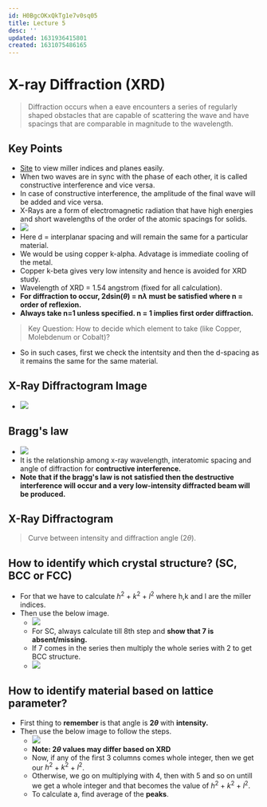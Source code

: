 ```yaml
---
id: H0BgcOKxQkTg1e7v0sq05
title: Lecture 5
desc: ''
updated: 1631936415801
created: 1631075486165
---
```


# X-ray Diffraction (XRD)

> Diffraction occurs when a eave encounters a series of regularly shaped obstacles that are capable of scattering the wave and have spacings that are comparable in magnitude to the wavelength.

## Key Points
* [Site](http://calistry.org/calculate/latticePlanesMillerIndices) to view miller indices and planes easily.
* When two waves are in sync with the phase of each other, it is called constructive interference and vice versa.
* In case of constructive interference, the amplitude of the final wave will be added and vice versa.
* X-Rays are a form of electromagnetic radiation that have high energies and short wavelengths of the order of the atomic spacings for solids.
* ![](/assets/images/2021-09-08-14-54-08.png)
* Here d = interplanar spacing and will remain the same for a particular material.
* We would be using copper k-alpha. Advatage is immediate cooling of the metal.
* Copper k-beta gives very low intensity and hence is avoided for XRD study.
* Wavelength of XRD = 1.54 angstrom (fixed for all calculation).
* **For diffraction to occur, 2dsin($\theta$) = n$\lambda$ must be satisfied where n = order of reflexion.**
* **Always take n=1 unless specified. n = 1 implies first order diffraction.**

> Key Question: How to decide which element to take (like Copper, Molebdenum or Cobalt)?
* So in such cases, first we check the intentsity and then the d-spacing as it remains the same for the same material.

## X-Ray Diffractogram Image
* ![](/assets/images/2021-09-18-09-10-15.png)

## Bragg's law
* ![](/assets/images/2021-09-08-14-47-40.png)
* It is the relationship among x-ray wavelength, interatomic spacing and angle of diffraction for **contructive interference.**
* **Note that if the bragg's law is not satisfied then the destructive interference will occur and a very low-intensity diffracted beam will be produced.**

## X-Ray Diffractogram
> Curve between intensity and diffraction angle (2$\theta$).

## How to identify which crystal structure? (SC, BCC or FCC)
* For that we have to calculate $h^2$ + $k^2$ + $l^2$ where h,k and l are the miller indices.
* Then use the below image.
    * ![](/assets/images/2021-09-08-16-03-14.png)
    * For SC, always calculate till 8th step and **show that 7 is absent/missing.**
    * If 7 comes in the series then multiply the whole series with 2 to get BCC structure.
    * ![](/assets/images/2021-09-08-16-50-04.png)

## How to identify material based on lattice parameter?
* First thing to **remember** is that angle is **2$\theta$** with **intensity.**
* Then use the below image to follow the steps.
    * ![](/assets/images/2021-09-09-07-53-22.png)
    * **Note: 2$\theta$ values may differ based on XRD**
    * Now, if any of the first 3 columns comes whole integer, then we get our $h^2$ + $k^2$ + $l^2$.
    * Otherwise, we go on multiplying with 4, then with 5 and so on untill we get a whole integer and that becomes the value of $h^2$ + $k^2$ + $l^2$.
    * To calculate a, find average of the **peaks**.
